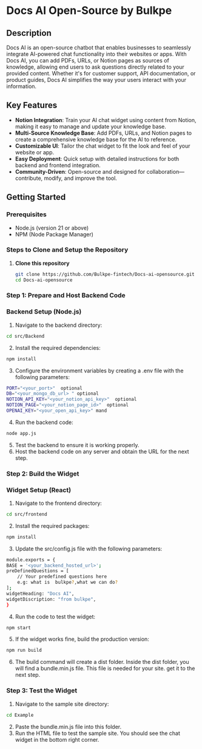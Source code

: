 # Docs AI Open-Source by Bulkpe

## Description
Docs AI is an open-source chatbot that enables businesses to seamlessly integrate AI-powered chat functionality into their websites or apps. With Docs AI, you can add PDFs, URLs, or Notion pages as sources of knowledge, allowing end users to ask questions directly related to your provided content. Whether it's for customer support, API documentation, or product guides, Docs AI simplifies the way your users interact with your information.

## Key Features
- **Notion Integration**: Train your AI chat widget using content from Notion, making it easy to manage and update your knowledge base.
- **Multi-Source Knowledge Base**: Add PDFs, URLs, and Notion pages to create a comprehensive knowledge base for the AI to reference.
- **Customizable UI**: Tailor the chat widget to fit the look and feel of your website or app.
- **Easy Deployment**: Quick setup with detailed instructions for both backend and frontend integration.
- **Community-Driven**: Open-source and designed for collaboration—contribute, modify, and improve the tool.

## Getting Started

### Prerequisites
- Node.js (version 21 or above)
- NPM (Node Package Manager)

### Steps to Clone and Setup the Repository

1. **Clone this repository**
   ```sh
   git clone https://github.com/Bulkpe-fintech/Docs-ai-opensource.git
   cd Docs-ai-opensource
   ```

### Step 1: Prepare and Host Backend Code

### Backend Setup (Node.js)

1. Navigate to the backend directory:

```sh
cd src/Backend
```

2. Install the required dependencies:

```sh
npm install
```

3. Configure the environment variables by creating a .env file with the following parameters:

```sh
PORT="<your_port>"  optional
DB="<your_mongo_db_url> " optional
NOTION_API_KEY="<your_notion_api_key>"  optional
NOTION_PAGE="<your_notion_page_id>"  optional
OPENAI_KEY="<your_open_api_key>" mand
```

4. Run the backend code:

```sh
node app.js
```

5. Test the backend to ensure it is working properly.
6. Host the backend code on any server and obtain the URL for the next step.

### Step 2: Build the Widget

### Widget Setup (React)

1. Navigate to the frontend directory:

```sh
cd src/frontend
```

2. Install the required packages:

```sh
npm install
```

3. Update the src/config.js file with the following parameters:

```sh
module.exports = {
BASE = '<your_backend_hosted_url>';
preDefinedQuestions = [
    // Your predefined questions here
    e.g: what is  bulkpe?,what we can do?
];
widgetHeading: "Docs AI",
widgetDiscription: "from bulkpe",
}
```

4. Run the code to test the widget:

```sh
npm start
```

5. If the widget works fine, build the production version:

```sh
npm run build
```

6. The build command will create a dist folder. Inside the dist folder, you will find a bundle.min.js file. This file is needed for your site. get it to the next step.

### Step 3: Test the Widget

1. Navigate to the sample site directory:

```sh
cd Example
```

2. Paste the bundle.min.js file into this folder.
3. Run the HTML file to test the sample site. You should see the chat widget in the bottom right corner.

